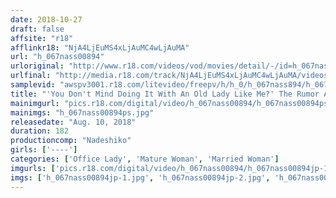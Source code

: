 ```yaml
---
date: 2018-10-27
draft: false
affsite: "r18"
afflinkr18: "NjA4LjEuMS4xLjAuMC4wLjAuMA"
url: "h_067nass00894"
urloriginal: "http://www.r18.com/videos/vod/movies/detail/-/id=h_067nass00894"
urlfinal: "http://media.r18.com/track/NjA4LjEuMS4xLjAuMC4wLjAuMA/videos/vod/movies/detail/-/id=h_067nass00894"
samplevid: "awspv3001.r18.com/litevideo/freepv/h/h_0/h_067nass894/h_067nass894_dmb_w.mp4"
title: "'You Don't Mind Doing It With An Old Lady Like Me?' The Rumor About Life Insurance Sales Ladies And Their Sexy Sales Techniques Wasn't A Lie After All The Reason She Won't Refuse When A Customer Wants More Than Just An Insurance Policy Is Because She Hasn't Fucked Her Husband In A While And Doing It With A Younger Man Turns Her On"
mainimgurl: "pics.r18.com/digital/video/h_067nass00894/h_067nass00894ps.jpg"
mainimgs: "h_067nass00894ps.jpg"
releasedate: "Aug. 10, 2018"
duration: 182
productioncomp: "Nadeshiko"
girls: ['----']
categories: ['Office Lady', 'Mature Woman', 'Married Woman']
imgurls: ['pics.r18.com/digital/video/h_067nass00894/h_067nass00894jp-1.jpg', 'pics.r18.com/digital/video/h_067nass00894/h_067nass00894jp-2.jpg', 'pics.r18.com/digital/video/h_067nass00894/h_067nass00894jp-3.jpg', 'pics.r18.com/digital/video/h_067nass00894/h_067nass00894jp-4.jpg', 'pics.r18.com/digital/video/h_067nass00894/h_067nass00894jp-5.jpg', 'pics.r18.com/digital/video/h_067nass00894/h_067nass00894jp-6.jpg', 'pics.r18.com/digital/video/h_067nass00894/h_067nass00894jp-7.jpg', 'pics.r18.com/digital/video/h_067nass00894/h_067nass00894jp-8.jpg', 'pics.r18.com/digital/video/h_067nass00894/h_067nass00894jp-9.jpg', 'pics.r18.com/digital/video/h_067nass00894/h_067nass00894jp-10.jpg', 'pics.r18.com/digital/video/h_067nass00894/h_067nass00894jp-11.jpg', 'pics.r18.com/digital/video/h_067nass00894/h_067nass00894jp-12.jpg', 'pics.r18.com/digital/video/h_067nass00894/h_067nass00894jp-13.jpg', 'pics.r18.com/digital/video/h_067nass00894/h_067nass00894jp-14.jpg', 'pics.r18.com/digital/video/h_067nass00894/h_067nass00894jp-15.jpg', 'pics.r18.com/digital/video/h_067nass00894/h_067nass00894jp-16.jpg', 'pics.r18.com/digital/video/h_067nass00894/h_067nass00894jp-17.jpg', 'pics.r18.com/digital/video/h_067nass00894/h_067nass00894jp-18.jpg', 'pics.r18.com/digital/video/h_067nass00894/h_067nass00894jp-19.jpg', 'pics.r18.com/digital/video/h_067nass00894/h_067nass00894jp-20.jpg']
imgs: ['h_067nass00894jp-1.jpg', 'h_067nass00894jp-2.jpg', 'h_067nass00894jp-3.jpg', 'h_067nass00894jp-4.jpg', 'h_067nass00894jp-5.jpg', 'h_067nass00894jp-6.jpg', 'h_067nass00894jp-7.jpg', 'h_067nass00894jp-8.jpg', 'h_067nass00894jp-9.jpg', 'h_067nass00894jp-10.jpg', 'h_067nass00894jp-11.jpg', 'h_067nass00894jp-12.jpg', 'h_067nass00894jp-13.jpg', 'h_067nass00894jp-14.jpg', 'h_067nass00894jp-15.jpg', 'h_067nass00894jp-16.jpg', 'h_067nass00894jp-17.jpg', 'h_067nass00894jp-18.jpg', 'h_067nass00894jp-19.jpg', 'h_067nass00894jp-20.jpg']
---
```

